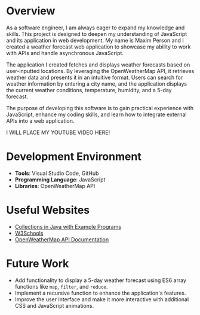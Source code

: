 # Overview

As a software engineer, I am always eager to expand my knowledge and skills. This project is designed to deepen my understanding of JavaScript and its application in web development. My name is Maxim Person and I created a weather forecast web application to showcase my ability to work with APIs and handle asynchronous JavaScript.

The application I created fetches and displays weather forecasts based on user-inputted locations. By leveraging the OpenWeatherMap API, it retrieves weather data and presents it in an intuitive format. Users can search for weather information by entering a city name, and the application displays the current weather conditions, temperature, humidity, and a 5-day forecast.

The purpose of developing this software is to gain practical experience with JavaScript, enhance my coding skills, and learn how to integrate external APIs into a web application.

I WILL PLACE MY YOUTUBE VIDEO HERE!

# Development Environment

- **Tools**: Visual Studio Code, GitHub
- **Programming Language**: JavaScript
- **Libraries**: OpenWeatherMap API

# Useful Websites
- [Collections in Java with Example Programs](https://beginnersbook.com/java-collections-tutorials/)
- [W3Schools](https://www.w3schools.com/js/)
- [OpenWeatherMap API Documentation](https://openweathermap.org/api)

# Future Work

- Add functionality to display a 5-day weather forecast using ES6 array functions like `map`, `filter`, and `reduce`.
- Implement a recursive function to enhance the application's features.
- Improve the user interface and make it more interactive with additional CSS and JavaScript animations.

